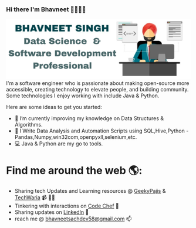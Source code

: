 ### Hi there I'm Bhavneet 👨🏻‍💻👋 


<!-- **bhavneetsingh58/bhavneetsingh58** is a ✨ _special_ ✨ repository because its `README.md` (this file) appears on your GitHub profile. -->

<img src="https://github.com/bhavneetsingh58/bhavneetsingh58/blob/master/assets/github_banner_ds.jpg" alt="banner that says Bhavneet Singh - software engineer & content creator">
<!-- <img src="https://github.com/bhavneetsingh58/bhavneetsingh58/blob/master/assets/github_banner_blue.jpeg" alt="banner that says Bhavneet Singh - software engineer & content creator">-->
I'm a software engineer who is passionate about making open-source more accessible, creating technology to elevate people, and building community. Some technologies I enjoy working with include Java & Python.

Here are some ideas to get you started:

- 🔭 I’m currently improving my knowledge on Data Structures & Algorithms.
- 📱 I Write Data Analysis and Automation Scripts using SQL,Hive,Python - Pandas,Numpy,win32com,openpyxll,selenium,etc.
- 💻  Java & Python are my go to tools. 


# Find me around the web 🌎: 
- Sharing tech Updates and Learning resources @ <a href="https://geekypajis.blogspot.com">GeekyPajis</a> & <a href="https://techwaria.blogspot.com">TechWaria</a>  📹 ✍🏾
- Tinkering with interactions on <a href="https://www.codechef.com/users/singhbhavneet2">Code Chef</a> 🏓
- Sharing updates on <a href="https://www.linkedin.com/in/bhavneet-singh-sachdev-83659613b">LinkedIn</a> 💼
- reach me @ bhavneetsachdev58@gmail.com 📫
